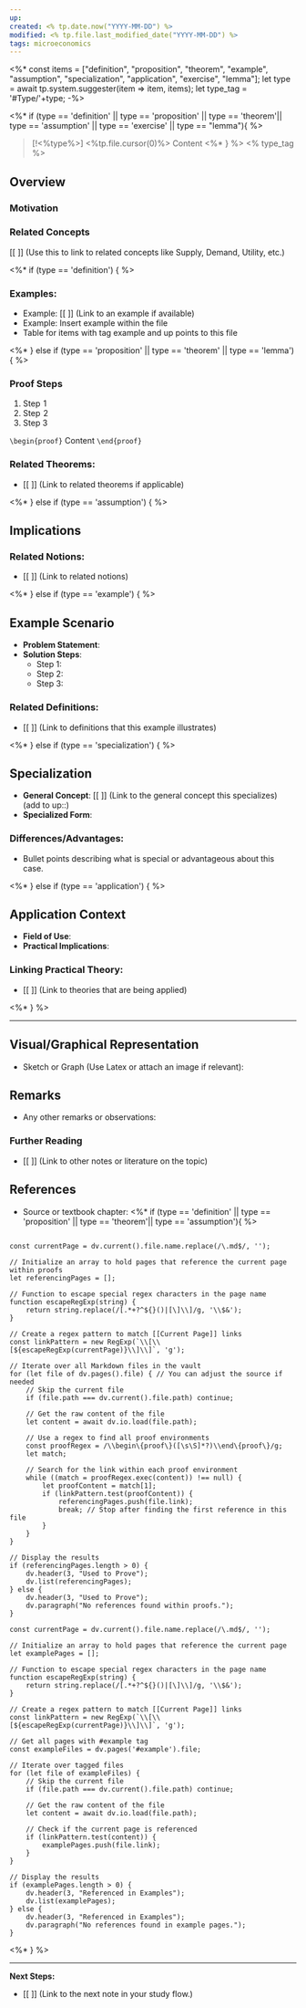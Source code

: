 ```yaml
---
up: 
created: <% tp.date.now("YYYY-MM-DD") %> 
modified: <% tp.file.last_modified_date("YYYY-MM-DD") %>
tags: microeconomics 
---
```

<%*
const items = ["definition", "proposition", "theorem", "example", "assumption", "specialization", "application", "exercise", "lemma"]; 
let type = await tp.system.suggester(item => item, items); 
let type_tag = '#Type/'+type; 
-%>

<%* if (type == 'definition' || type == 'proposition' || type == 'theorem'|| type == 'assumption' || type == 'exercise' || type == "lemma"){ %>
>[!<%type%>] <%tp.file.cursor(0)%>
>Content
<%* } %>
<% type_tag %>
## Overview

### Motivation 

### Related Concepts
[[ ]] (Use this to link to related concepts like Supply, Demand, Utility, etc.)

<%* if (type == 'definition') { %>

### Examples:
- Example: [[ ]] (Link to an example if available)
- Example: Insert example within the file 
- Table for items with tag example and up points to this file 

<%* } else if (type == 'proposition' || type == 'theorem' || type == 'lemma') { %>
### Proof Steps 
1) Step $\hspace{0pt}1$ 
2) Step $\hspace{0pt}2$ 
3) Step 3

`\begin{proof}`
	Content
`\end{proof}`

### Related Theorems:
- [[ ]] (Link to related theorems if applicable)

<%* } else if (type == 'assumption') { %>

## Implications

### Related Notions:
- [[ ]] (Link to related notions)

<%* } else if (type == 'example') { %>

## Example Scenario
- **Problem Statement**:  
- **Solution Steps**:
  - Step 1: 
  - Step 2: 
  - Step 3: 

### Related Definitions:
- [[ ]] (Link to definitions that this example illustrates)

<%* } else if (type == 'specialization') { %>

## Specialization
- **General Concept**: [[ ]] (Link to the general concept this specializes) (add to up::)
- **Specialized Form**: 
  
### Differences/Advantages:
- Bullet points describing what is special or advantageous about this case.

<%* } else if (type == 'application') { %>

## Application Context
- **Field of Use**: 
- **Practical Implications**: 
  
### Linking Practical Theory:
- [[ ]] (Link to theories that are being applied)

<%* } %>

---

## Visual/Graphical Representation
- Sketch or Graph (Use Latex or attach an image if relevant): 

## Remarks
- Any other remarks or observations:
  
### Further Reading
- [[ ]] (Link to other notes or literature on the topic)

## References
- Source or textbook chapter: 
<%* if (type == 'definition' || type == 'proposition' || type == 'theorem'|| type == 'assumption'){ %>
```dataviewjs

const currentPage = dv.current().file.name.replace(/\.md$/, '');

// Initialize an array to hold pages that reference the current page within proofs
let referencingPages = [];

// Function to escape special regex characters in the page name
function escapeRegExp(string) {
    return string.replace(/[.*+?^${}()|[\]\\]/g, '\\$&');
}

// Create a regex pattern to match [[Current Page]] links
const linkPattern = new RegExp(`\\[\\[${escapeRegExp(currentPage)}\\]\\]`, 'g');

// Iterate over all Markdown files in the vault
for (let file of dv.pages().file) { // You can adjust the source if needed
    // Skip the current file
    if (file.path === dv.current().file.path) continue;

    // Get the raw content of the file
    let content = await dv.io.load(file.path);

    // Use a regex to find all proof environments
    const proofRegex = /\\begin\{proof\}([\s\S]*?)\\end\{proof\}/g;
    let match;

    // Search for the link within each proof environment
    while ((match = proofRegex.exec(content)) !== null) {
        let proofContent = match[1];
        if (linkPattern.test(proofContent)) {
            referencingPages.push(file.link);
            break; // Stop after finding the first reference in this file
        }
    }
}

// Display the results
if (referencingPages.length > 0) {
    dv.header(3, "Used to Prove");
    dv.list(referencingPages);
} else {
    dv.header(3, "Used to Prove");
    dv.paragraph("No references found within proofs.");
}
```

```dataviewjs
const currentPage = dv.current().file.name.replace(/\.md$/, '');

// Initialize an array to hold pages that reference the current page
let examplePages = [];

// Function to escape special regex characters in the page name
function escapeRegExp(string) {
    return string.replace(/[.*+?^${}()|[\]\\]/g, '\\$&');
}

// Create a regex pattern to match [[Current Page]] links
const linkPattern = new RegExp(`\\[\\[${escapeRegExp(currentPage)}\\]\\]`, 'g');

// Get all pages with #example tag
const exampleFiles = dv.pages('#example').file;

// Iterate over tagged files
for (let file of exampleFiles) {
    // Skip the current file
    if (file.path === dv.current().file.path) continue;

    // Get the raw content of the file
    let content = await dv.io.load(file.path);

    // Check if the current page is referenced
    if (linkPattern.test(content)) {
        examplePages.push(file.link);
    }
}

// Display the results
if (examplePages.length > 0) {
    dv.header(3, "Referenced in Examples");
    dv.list(examplePages);
} else {
    dv.header(3, "Referenced in Examples");
    dv.paragraph("No references found in example pages.");
}
```
<%* } %>

---

**Next Steps:**
- [[ ]] (Link to the next note in your study flow.)

